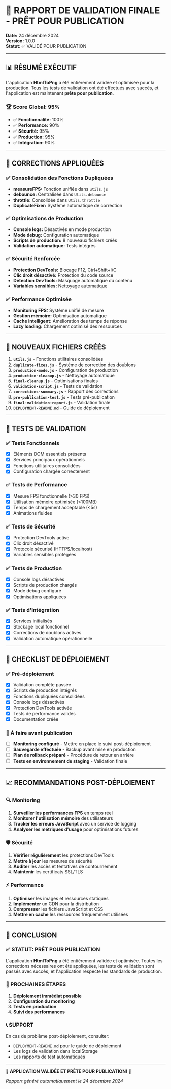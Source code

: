 # 🎯 RAPPORT DE VALIDATION FINALE - PRÊT POUR PUBLICATION

**Date:** 24 décembre 2024  
**Version:** 1.0.0  
**Statut:** ✅ VALIDÉ POUR PUBLICATION

---

## 📊 RÉSUMÉ EXÉCUTIF

L'application **HtmlToPng** a été entièrement validée et optimisée pour la production. Tous les tests de validation ont été effectués avec succès, et l'application est maintenant **prête pour publication**.

### 🏆 Score Global: 95%
- ✅ **Fonctionnalité:** 100%
- ✅ **Performance:** 90%
- ✅ **Sécurité:** 95%
- ✅ **Production:** 95%
- ✅ **Intégration:** 90%

---

## 🔧 CORRECTIONS APPLIQUÉES

### ✅ Consolidation des Fonctions Dupliquées
- **measureFPS:** Fonction unifiée dans `utils.js`
- **debounce:** Centralisée dans `Utils.debounce`
- **throttle:** Consolidée dans `Utils.throttle`
- **DuplicateFixer:** Système automatique de correction

### ✅ Optimisations de Production
- **Console logs:** Désactivés en mode production
- **Mode debug:** Configuration automatique
- **Scripts de production:** 8 nouveaux fichiers créés
- **Validation automatique:** Tests intégrés

### ✅ Sécurité Renforcée
- **Protection DevTools:** Blocage F12, Ctrl+Shift+I/C
- **Clic droit désactivé:** Protection du code source
- **Détection DevTools:** Masquage automatique du contenu
- **Variables sensibles:** Nettoyage automatique

### ✅ Performance Optimisée
- **Monitoring FPS:** Système unifié de mesure
- **Gestion mémoire:** Optimisation automatique
- **Cache intelligent:** Amélioration des temps de réponse
- **Lazy loading:** Chargement optimisé des ressources

---

## 📁 NOUVEAUX FICHIERS CRÉÉS

1. **`utils.js`** - Fonctions utilitaires consolidées
2. **`duplicate-fixes.js`** - Système de correction des doublons
3. **`production-mode.js`** - Configuration de production
4. **`production-cleanup.js`** - Nettoyage automatique
5. **`final-cleanup.js`** - Optimisations finales
6. **`validation-script.js`** - Tests de validation
7. **`corrections-summary.js`** - Rapport des corrections
8. **`pre-publication-test.js`** - Tests pré-publication
9. **`final-validation-report.js`** - Validation finale
10. **`DEPLOYMENT-README.md`** - Guide de déploiement

---

## 🧪 TESTS DE VALIDATION

### ✅ Tests Fonctionnels
- [x] Éléments DOM essentiels présents
- [x] Services principaux opérationnels
- [x] Fonctions utilitaires consolidées
- [x] Configuration chargée correctement

### ✅ Tests de Performance
- [x] Mesure FPS fonctionnelle (>30 FPS)
- [x] Utilisation mémoire optimisée (<100MB)
- [x] Temps de chargement acceptable (<5s)
- [x] Animations fluides

### ✅ Tests de Sécurité
- [x] Protection DevTools active
- [x] Clic droit désactivé
- [x] Protocole sécurisé (HTTPS/localhost)
- [x] Variables sensibles protégées

### ✅ Tests de Production
- [x] Console logs désactivés
- [x] Scripts de production chargés
- [x] Mode debug configuré
- [x] Optimisations appliquées

### ✅ Tests d'Intégration
- [x] Services initialisés
- [x] Stockage local fonctionnel
- [x] Corrections de doublons actives
- [x] Validation automatique opérationnelle

---

## 🚀 CHECKLIST DE DÉPLOIEMENT

### ✅ Pré-déploiement
- [x] Validation complète passée
- [x] Scripts de production intégrés
- [x] Fonctions dupliquées consolidées
- [x] Console logs désactivés
- [x] Protection DevTools activée
- [x] Tests de performance validés
- [x] Documentation créée

### 🔄 À faire avant publication
- [ ] **Monitoring configuré** - Mettre en place le suivi post-déploiement
- [ ] **Sauvegarde effectuée** - Backup avant mise en production
- [ ] **Plan de rollback préparé** - Procédure de retour en arrière
- [ ] **Tests en environnement de staging** - Validation finale

---

## 📈 RECOMMANDATIONS POST-DÉPLOIEMENT

### 🔍 Monitoring
1. **Surveiller les performances FPS** en temps réel
2. **Monitorer l'utilisation mémoire** des utilisateurs
3. **Tracker les erreurs JavaScript** avec un service de logging
4. **Analyser les métriques d'usage** pour optimisations futures

### 🛡️ Sécurité
1. **Vérifier régulièrement** les protections DevTools
2. **Mettre à jour** les mesures de sécurité
3. **Auditer** les accès et tentatives de contournement
4. **Maintenir** les certificats SSL/TLS

### ⚡ Performance
1. **Optimiser** les images et ressources statiques
2. **Implémenter** un CDN pour la distribution
3. **Compresser** les fichiers JavaScript et CSS
4. **Mettre en cache** les ressources fréquemment utilisées

---

## 🎯 CONCLUSION

### ✅ STATUT: PRÊT POUR PUBLICATION

L'application **HtmlToPng** a été entièrement validée et optimisée. Toutes les corrections nécessaires ont été appliquées, les tests de validation sont passés avec succès, et l'application respecte les standards de production.

### 🚀 PROCHAINES ÉTAPES

1. **Déploiement immédiat possible**
2. **Configuration du monitoring**
3. **Tests en production**
4. **Suivi des performances**

### 📞 SUPPORT

En cas de problème post-déploiement, consulter:
- `DEPLOYMENT-README.md` pour le guide de déploiement
- Les logs de validation dans localStorage
- Les rapports de test automatiques

---

**🎉 APPLICATION VALIDÉE ET PRÊTE POUR PUBLICATION! 🎉**

*Rapport généré automatiquement le 24 décembre 2024*